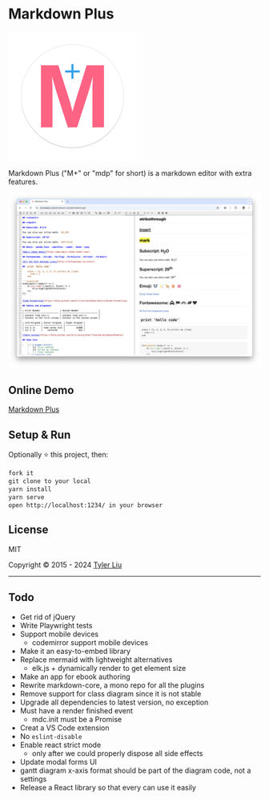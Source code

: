 # Markdown Plus

<img src="docs/icon.svg" alt="icon" width="256" height="256"/>

Markdown Plus ("M+" or "mdp" for short) is a markdown editor with extra features.

![Markdown Plus](screenshot.png)

## Online Demo

[Markdown Plus](https://chuntaoliu.com/markdown-plus/)

## Setup & Run

Optionally :star: this project, then:

```
fork it
git clone to your local
yarn install
yarn serve
open http://localhost:1234/ in your browser
```

## License

MIT

Copyright © 2015 - 2024 [Tyler Liu](https://github.com/tylerlong)

---

## Todo

- Get rid of jQuery
- Write Playwright tests
- Support mobile devices
  - codemirror support mobile devices
- Make it an easy-to-embed library
- Replace mermaid with lightweight alternatives
  - elk.js + dynamically render to get element size
- Make an app for ebook authoring
- Rewrite markdown-core, a mono repo for all the plugins
- Remove support for class diagram since it is not stable
- Upgrade all dependencies to latest version, no exception
- Must have a render finished event
  - mdc.init must be a Promise
- Creat a VS Code extension
- No `eslint-disable`
- Enable react strict mode
  - only after we could properly dispose all side effects
- Update modal forms UI
- gantt diagram x-axis format should be part of the diagram code, not a settings
- Release a React library so that every can use it easily

